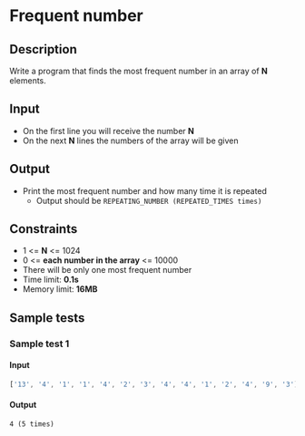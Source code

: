 ﻿# Frequent number

## Description
Write a program that finds the most frequent number in an array of **N** elements.

## Input
- On the first line you will receive the number **N**
- On the next **N** lines the numbers of the array will be given

## Output
- Print the most frequent number and how many time it is repeated
  - Output should be `REPEATING_NUMBER (REPEATED_TIMES times)`

## Constraints
- 1 <= **N** <= 1024
- 0 <= **each number in the array** <= 10000
- There will be only one most frequent number
- Time limit: **0.1s**
- Memory limit: **16MB**

## Sample tests

### Sample test 1

#### Input
```js
['13', '4', '1', '1', '4', '2', '3', '4', '4', '1', '2', '4', '9', '3']
```

#### Output
```
4 (5 times)
```
